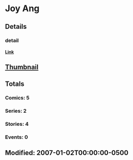 # Joy  Ang 
## Details
### detail
#### [Link](http://marvel.com/comics/creators/4840/joy_ang?utm_campaign=apiRef&utm_source=225578a89fc76f3d20fbffda5d17a88d)
## [Thumbnail](http://i.annihil.us/u/prod/marvel/i/mg/b/40/image_not_available.jpg)
## Totals
### Comics: 5
### Series: 2
### Stories: 4
### Events: 0
## Modified: 2007-01-02T00:00:00-0500